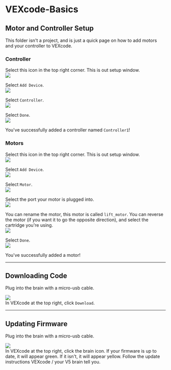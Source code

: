 # VEXcode-Basics

## Motor and Controller Setup

This folder isn't a project, and is just a quick page on how to add motors and your controller to VEXcode.   

### Controller  
Select this icon in the top right corner.  This is out setup window.  
![](https://media.discordapp.net/attachments/620685769945645096/928812773494898758/unknown.png?width=286&height=73)  

Select `Add Device`.  
![](https://cdn.discordapp.com/attachments/620685769945645096/928812852960186439/unknown.png)

Select `Controller`.  
![](https://cdn.discordapp.com/attachments/620685769945645096/928812889396105276/unknown.png)

Select `Done`.  
![](https://cdn.discordapp.com/attachments/620685769945645096/928812937295061002/unknown.png)

You've successfully added a controller named `Controller1`!

### Motors
Select this icon in the top right corner.  This is out setup window.  
![](https://media.discordapp.net/attachments/620685769945645096/928812773494898758/unknown.png?width=286&height=73)  

Select `Add Device`.  
![](https://cdn.discordapp.com/attachments/620685769945645096/928812852960186439/unknown.png)

Select `Motor`.   
![](https://cdn.discordapp.com/attachments/620685769945645096/928812985793790022/unknown.png)

Select the port your motor is plugged into.  
![](https://cdn.discordapp.com/attachments/620685769945645096/928813037530546266/unknown.png)

You can rename the motor, this motor is called `lift_motor`.  You can reverse the motor (if you want it to go the opposite direction), and select the cartridge you're using.  
![](https://cdn.discordapp.com/attachments/620685769945645096/928813191352451122/unknown.png)

Select `Done`.  
![](https://cdn.discordapp.com/attachments/620685769945645096/928812937295061002/unknown.png)

You've successfully added a motor!

---

## Downloading Code

Plug into the brain with a micro-usb cable.  

![](https://cdn.discordapp.com/attachments/620685769945645096/938910003664941086/unknown.png)  
In VEXcode at the top right, click `Download`.

---

## Updating Firmware

Plug into the brain with a micro-usb cable.  

![](https://cdn.discordapp.com/attachments/620685769945645096/938911065713025094/unknown.png)  
In VEXcode at the top right, click the brain icon.  If your firmware is up to date, it will appear green.  If it isn't, it will appear yellow. Follow the update instructions VEXcode / your V5 brain tell you. 
